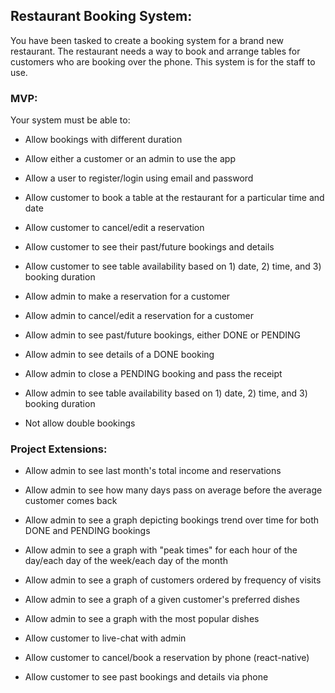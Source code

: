 ## Restaurant Booking System:

You have been tasked to create a booking system for a brand new restaurant. The restaurant needs a way to book and arrange tables for customers who are booking over the phone. This system is for the staff to use.

### MVP:

Your system must be able to:

* Allow bookings with different duration
* Allow either a customer or an admin to use the app
* Allow a user to register/login using email and password
* Allow customer to book a table at the restaurant for a particular time and date
* Allow customer to cancel/edit a reservation 
* Allow customer to see their past/future bookings and details
* Allow customer to see table availability based on 1) date, 2) time, and 3) booking duration

* Allow admin to make a reservation for a customer
* Allow admin to cancel/edit a reservation for a customer
* Allow admin to see past/future bookings, either DONE or PENDING
* Allow admin to see details of a DONE booking
* Allow admin to close a PENDING booking and pass the receipt
* Allow admin to see table availability based on 1) date, 2) time, and 3) booking duration

* Not allow double bookings

### Project Extensions:

* Allow admin to see last month's total income and reservations
* Allow admin to see how many days pass on average before the average customer comes back
* Allow admin to see a graph depicting bookings trend over time for both DONE and PENDING bookings
* Allow admin to see a graph with "peak times" for each hour of the day/each day of the week/each day of the month
* Allow admin to see a graph of customers ordered by frequency of visits
* Allow admin to see a graph of a given customer's preferred dishes
* Allow admin to see a graph with the most popular dishes

* Allow customer to live-chat with admin
* Allow customer to cancel/book a reservation by phone (react-native)
* Allow customer to see past bookings and details via phone
